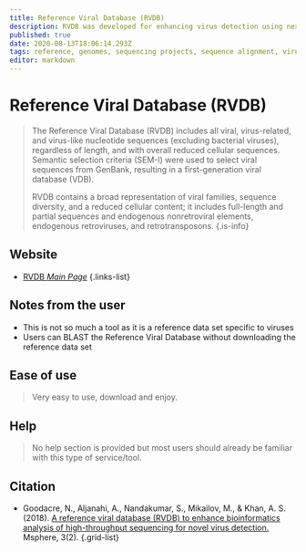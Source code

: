 ```yaml
---
title: Reference Viral Database (RVDB)
description: RVDB was developed for enhancing virus detection using next-generation sequencing (NGS) technologies.
published: true
date: 2020-08-13T18:06:14.293Z
tags: reference, genomes, sequencing projects, sequence alignment, virus
editor: markdown
---
```


# Reference Viral Database (RVDB)

> The Reference Viral Database (RVDB) includes all viral, virus-related, and virus-like nucleotide sequences (excluding bacterial viruses), regardless of length, and with overall reduced cellular sequences. Semantic selection criteria (SEM-I) were used to select viral sequences from GenBank, resulting in a first-generation viral database (VDB).
>
> RVDB contains a broad representation of viral families, sequence diversity, and a reduced cellular content; it includes full-length and partial sequences and endogenous nonretroviral elements, endogenous retroviruses, and retrotransposons.
{.is-info}

 

## Website 

- [RVDB *Main Page*](https://rvdb.dbi.udel.edu/)
 {.links-list}


## Notes from the user
 - This is not so much a tool as it is a reference data set specific to viruses
 - Users can BLAST the Reference Viral Database without downloading the reference data set
 
## Ease of use
> Very easy to use, download and enjoy.


## Help
> No help section is provided but most users should already be familiar with this type of service/tool.

## Citation 

- Goodacre, N., Aljanahi, A., Nandakumar, S., Mikailov, M., & Khan, A. S. (2018). [A reference viral database (RVDB) to enhance bioinformatics analysis of high-throughput sequencing for novel virus detection.](https://msphere.asm.org/content/3/2/e00069-18.short#sec-2) Msphere, 3(2).
{.grid-list}
